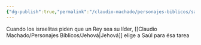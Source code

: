 ```yaml
---
{"dg-publish":true,"permalink":"/claudio-machado/personajes-biblicos/saul/"}
---
```


Cuando los israelitas piden que un Rey sea su líder, [[Claudio Machado/Personajes Bíblicos/Jehová\|Jehová]]  elige a Saúl para ésa tarea 